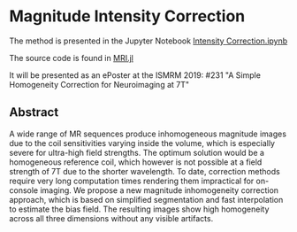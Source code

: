 # Magnitude Intensity Correction

The method is presented in the Jupyter Notebook [Intensity Correction.ipynb](https://github.com/korbinian90/Magnitude-Intensity-Correction/blob/master/Intensity%20Correction.ipynb)

The source code is found in [MRI.jl](https://github.com/korbinian90/MRI.jl/blob/master/src/intensitycorrection.jl)

It will be presented as an ePoster at the ISMRM 2019: #231 "A Simple Homogeneity Correction for Neuroimaging at 7T"

## Abstract

A wide range of MR sequences produce inhomogeneous magnitude images due to the coil sensitivities varying inside the volume, which is especially severe for ultra-high field strengths. The optimum solution would be a homogeneous reference coil, which however is not possible at a field strength of 7T due to the shorter wavelength. To date, correction methods require very long computation times rendering them impractical for on-console imaging. We propose a new magnitude inhomogeneity correction approach, which is based on simplified segmentation and fast interpolation to estimate the bias field. The resulting images show high homogeneity across all three dimensions without any visible artifacts.
